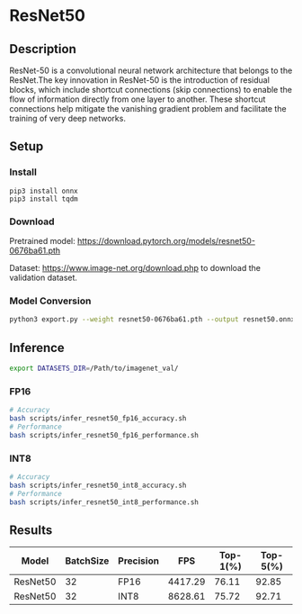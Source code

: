 # ResNet50

## Description
ResNet-50 is a convolutional neural network architecture that belongs to the ResNet.The key innovation in ResNet-50 is the introduction of residual blocks, which include shortcut connections (skip connections) to enable the flow of information directly from one layer to another. These shortcut connections help mitigate the vanishing gradient problem and facilitate the training of very deep networks.

## Setup

### Install
```
pip3 install onnx
pip3 install tqdm
```

### Download

Pretrained model: <https://download.pytorch.org/models/resnet50-0676ba61.pth>

Dataset: <https://www.image-net.org/download.php> to download the validation dataset.

### Model Conversion
```bash
python3 export.py --weight resnet50-0676ba61.pth --output resnet50.onnx
```

## Inference
```bash
export DATASETS_DIR=/Path/to/imagenet_val/
```

### FP16

```bash
# Accuracy
bash scripts/infer_resnet50_fp16_accuracy.sh
# Performance
bash scripts/infer_resnet50_fp16_performance.sh
```

### INT8
```bash
# Accuracy
bash scripts/infer_resnet50_int8_accuracy.sh
# Performance
bash scripts/infer_resnet50_int8_performance.sh
```

## Results

Model    |BatchSize  |Precision |FPS       |Top-1(%)  |Top-5(%)
---------|-----------|----------|----------|----------|--------
ResNet50 |    32     |   FP16   | 4417.29  |  76.11  | 92.85
ResNet50 |    32     |   INT8   | 8628.61  |  75.72  | 92.71

